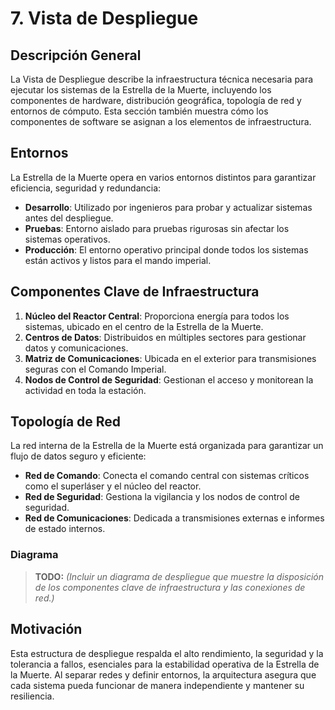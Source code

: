 # 7. Vista de Despliegue

## Descripción General

La Vista de Despliegue describe la infraestructura técnica necesaria para ejecutar los sistemas de la Estrella de la Muerte, incluyendo los componentes de hardware, distribución geográfica, topología de red y entornos de cómputo. Esta sección también muestra cómo los componentes de software se asignan a los elementos de infraestructura.

## Entornos

La Estrella de la Muerte opera en varios entornos distintos para garantizar eficiencia, seguridad y redundancia:
- **Desarrollo**: Utilizado por ingenieros para probar y actualizar sistemas antes del despliegue.
- **Pruebas**: Entorno aislado para pruebas rigurosas sin afectar los sistemas operativos.
- **Producción**: El entorno operativo principal donde todos los sistemas están activos y listos para el mando imperial.

## Componentes Clave de Infraestructura

1. **Núcleo del Reactor Central**: Proporciona energía para todos los sistemas, ubicado en el centro de la Estrella de la Muerte.
2. **Centros de Datos**: Distribuidos en múltiples sectores para gestionar datos y comunicaciones.
3. **Matriz de Comunicaciones**: Ubicada en el exterior para transmisiones seguras con el Comando Imperial.
4. **Nodos de Control de Seguridad**: Gestionan el acceso y monitorean la actividad en toda la estación.

## Topología de Red

La red interna de la Estrella de la Muerte está organizada para garantizar un flujo de datos seguro y eficiente:
- **Red de Comando**: Conecta el comando central con sistemas críticos como el superláser y el núcleo del reactor.
- **Red de Seguridad**: Gestiona la vigilancia y los nodos de control de seguridad.
- **Red de Comunicaciones**: Dedicada a transmisiones externas e informes de estado internos.

### Diagrama

> **TODO:** _(Incluir un diagrama de despliegue que muestre la disposición de los componentes clave de infraestructura y las conexiones de red.)_

## Motivación

Esta estructura de despliegue respalda el alto rendimiento, la seguridad y la tolerancia a fallos, esenciales para la estabilidad operativa de la Estrella de la Muerte. Al separar redes y definir entornos, la arquitectura asegura que cada sistema pueda funcionar de manera independiente y mantener su resiliencia.
